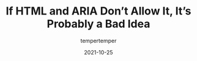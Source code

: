 ---
author: tempertemper
date: 2021-10-25
tags:
  - html
  - aria
  - accessibility
target_url: https://www.tempertemper.net/blog/if-html-and-aria-dont-allow-it-its-probably-a-bad-idea
title: If HTML and ARIA Don’t Allow It, It’s Probably a Bad Idea
---
